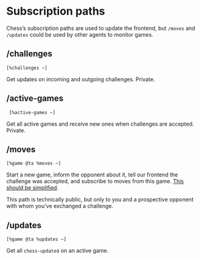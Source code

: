 # Subscription paths

Chess’s subscription paths are used to update the frontend, but `/moves` and `/updates` could be used by other agents to monitor games.

## /challenges
`[%challenges ~]`

Get updates on incoming and outgoing challenges. Private.

## /active-games
` [%active-games ~]`

Get all active games and receive new ones when challenges are accepted. Private.

## /moves
`[%game @ta %moves ~]`

Start a new game, inform the opponent about it, tell our frontend the challenge was accepted, and subscribe to moves from this game. [This should be simplified](https://github.com/thecommons-urbit/chess/issues/70).

This path is technically public, but only to you and a prospective opponent with whom you’ve exchanged a challenge.

## /updates
`[%game @ta %updates ~]`

Get all `chess-update`s on an active game.
